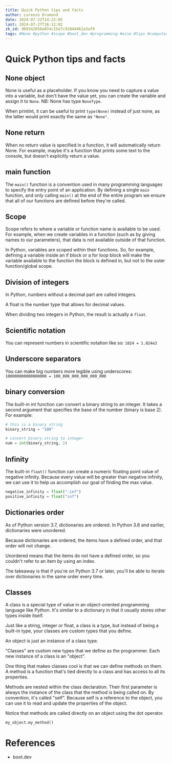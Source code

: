 ```yaml
---
title: Quick Python tips and facts
author: Lorenzo Drumond
date: 2024-07-22T14:22:05
last: 2024-07-27T16:12:02
zk_id: 969342656e074c15e7c91044462a3af9
tags: #None #python #scope #boot_dev #programming #wise #tips #computer_science
---
```



# Quick Python tips and facts

## None object

None is useful as a placeholder. If you know you need to capture a value into a variable, but don't have the value yet, you can create the variable and assign it to `None`. NB: None has type `NoneType`.

When printint, it can be useful to print `type(None)` instead of just none, as the latter would print exactly the same as `"None"`.

## None return

When no return value is specified in a function, it will automatically return None. For example, maybe it's a function that prints some text to the console, but doesn't explicitly return a value.

## main function

The `main()` function is a convention used in many programming languages to specify the entry point of an application. By defining a single `main` function, and only calling `main()` at the end of the entire program we ensure that all of our functions are defined before they're called.

## Scope

Scope refers to where a variable or function name is available to be used. For example, when we create variables in a function (such as by giving names to our parameters), that data is not available outside of that function.

In Python, variables are scoped within their functions. So, for example, defining a variable inside an if block or a for loop block will make the variable available to the function the block is defined in, but not to the outer function/global scope.

## Division of integers

In Python, numbers without a decimal part are called integers.

A float is the number type that allows for decimal values.

When dividing two integers in Python, the result is actually a `float`.

## Scientific notation

You can represent numbers in scientific notation like so: `1024 = 1.024e3`

## Underscore separators

You can make big numbers more legible using underscores: `100000000000000000 = 100_000_000_000_000_000`

## binary conversion

The built-in int function can convert a binary string to an integer. It takes a second argument that specifies the base of the number (binary is base 2). For example:

```python
# this is a binary string
binary_string = "100"

# convert binary string to integer
num = int(binary_string, 2)
```

## Infinity

The built-in `float()` function can create a numeric floating point value of negative infinity. Because every value will be greater than negative infinity, we can use it to help us accomplish our goal of finding the max value.

```python
negative_infinity = float("-inf")
positive_infinity = float("inf")
```

## Dictionaries order

As of Python version 3.7, dictionaries are ordered. In Python 3.6 and earlier, dictionaries were unordered.

Because dictionaries are ordered, the items have a defined order, and that order will not change.

Unordered means that the items do not have a defined order, so you couldn't refer to an item by using an index.

The takeaway is that if you're on Python 3.7 or later, you'll be able to iterate over dictionaries in the same order every time.

## Classes

A class is a special type of value in an object-oriented programming language like Python. It's similar to a dictionary in that it usually stores other types inside itself.

Just like a string, integer or float, a class is a type, but instead of being a built-in type, your classes are custom types that you define.

An object is just an instance of a class type.

"Classes" are custom new types that we define as the programmer. Each new instance of a class is an "object".

One thing that makes classes cool is that we can define methods on them. A method is a function that's tied directly to a class and has access to all its properties.

Methods are nested within the class declaration. Their first parameter is always the instance of the class that the method is being called on. By convention, it's called "self". Because self is a reference to the object, you can use it to read and update the properties of the object.

Notice that methods are called directly on an object using the dot operator.

```pythonb
my_object.my_method()
```

# References
- boot.dev
